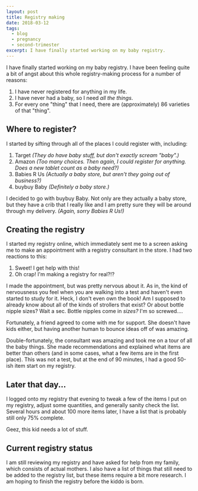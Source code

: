 ```yaml
---
layout: post
title: Registry making
date: 2018-03-12
tags:
  - blog
  - pregnancy
  - second-trimester
excerpt: I have finally started working on my baby registry.
---
```


I have finally started working on my baby registry. I have been feeling quite a bit of angst about this whole registry-making process for a number of reasons:

1. I have never registered for anything in my life.
1. I have never had a baby, so I need _all the things_.
1. For every one "thing" that I need, there are (approximately) 86 varieties of that "thing".

## Where to register?

I started by sifting through all of the places I could register with, including:

1. Target _(They do have baby stuff, but don't exactly scream "baby".)_
1. Amazon _(Too many choices. Then again, I could register for anything. Does a new tablet count as a baby need?)_
1. Babies R Us _(Actually a baby store, but aren't they going out of business?)_
1. buybuy Baby _(Definitely a baby store.)_

I decided to go with buybuy Baby. Not only are they actually a baby store, but they have a crib that I really like and I am pretty sure they will be around through my delivery. _(Again, sorry Babies R Us!)_

## Creating the registry

I started my registry online, which immediately sent me to a screen asking me to make an appointment with a registry consultant in the store. I had two reactions to this:

1. Sweet! I get help with this!
1. Oh crap! I'm making a registry for real?!?

I made the appointment, but was pretty nervous about it. As in, the kind of nervousness you feel when you are walking into a test and haven't even started to study for it. Heck, I don't even own the book! Am I supposed to already know about all of the kinds of strollers that exist? Or about bottle nipple sizes? Wait a sec. Bottle nipples come in _sizes?_ I'm so screwed....

Fortunately, a friend agreed to come with me for support. She doesn't have kids either, but having another human to bounce ideas off of was amazing.

Double-fortunately, the consultant was amazing and took me on a tour of all the baby things. She made recommendations and explained what items are better than others (and in some cases, what a few items are in the first place). This was not a test, but at the end of 90 minutes, I had a good 50-ish item start on my registry.

## Later that day...

I logged onto my registry that evening to tweak a few of the items I put on my registry, adjust some quantities, and generally sanity check the list. Several hours and about 100 more items later, I have a list that is probably still only 75% complete.

Geez, this kid needs a lot of stuff.

## Current registry status

I am still reviewing my registry and have asked for help from my family, which consists of actual mothers. I also have a list of things that still need to be added to the registry list, but these items require a bit more research. I am hoping to finish the registry before the kiddo is born.
